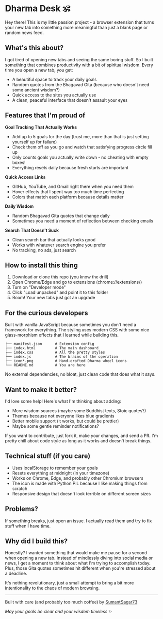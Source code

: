 # Dharma Desk 🕉️

Hey there! This is my little passion project - a browser extension that turns your new tab into something more meaningful than just a blank page or random news feed.

## What's this about?

I got tired of opening new tabs and seeing the same boring stuff. So I built something that combines productivity with a bit of spiritual wisdom. Every time you open a new tab, you get:

- A beautiful space to track your daily goals
- Random quotes from the Bhagavad Gita (because who doesn't need some ancient wisdom?)
- Quick access to the sites you actually use
- A clean, peaceful interface that doesn't assault your eyes

## Features that I'm proud of

**Goal Tracking That Actually Works**

- Add up to 5 goals for the day (trust me, more than that is just setting yourself up for failure)
- Check them off as you go and watch that satisfying progress circle fill up
- Only counts goals you actually write down - no cheating with empty boxes!
- Everything resets daily because fresh starts are important

**Quick Access Links**

- GitHub, YouTube, and Gmail right there when you need them
- Hover effects that I spent way too much time perfecting
- Colors that match each platform because details matter

**Daily Wisdom**

- Random Bhagavad Gita quotes that change daily
- Sometimes you need a moment of reflection between checking emails

**Search That Doesn't Suck**

- Clean search bar that actually looks good
- Works with whatever search engine you prefer
- No tracking, no ads, just search

## How to install this thing

1. Download or clone this repo (you know the drill)
2. Open Chrome/Edge and go to extensions (chrome://extensions/)
3. Turn on "Developer mode"
4. Click "Load unpacked" and point it to this folder
5. Boom! Your new tabs just got an upgrade

## For the curious developers

Built with vanilla JavaScript because sometimes you don't need a framework for everything. The styling uses modern CSS with some nice glass-morphism effects that I learned while building this.

```
├── manifest.json      # Extension config
├── index.html         # The main dashboard
├── index.css          # All the pretty styles
├── index.js           # The brains of the operation
├── icon*.png          # Hand-crafted Dharma wheel icons
└── README.md          # You are here
```

No external dependencies, no bloat, just clean code that does what it says.

## Want to make it better?

I'd love some help! Here's what I'm thinking about adding:

- More wisdom sources (maybe some Buddhist texts, Stoic quotes?)
- Themes because not everyone likes blue gradients
- Better mobile support (it works, but could be prettier)
- Maybe some gentle reminder notifications?

If you want to contribute, just fork it, make your changes, and send a PR. I'm pretty chill about code style as long as it works and doesn't break things.

## Technical stuff (if you care)

- Uses localStorage to remember your goals
- Resets everything at midnight (in your timezone)
- Works on Chrome, Edge, and probably other Chromium browsers
- The icon is made with Python PIL because I like making things from scratch
- Responsive design that doesn't look terrible on different screen sizes

## Problems?

If something breaks, just open an issue. I actually read them and try to fix stuff when I have time.

## Why did I build this?

Honestly? I wanted something that would make me pause for a second when opening a new tab. Instead of mindlessly diving into social media or news, I get a moment to think about what I'm trying to accomplish today. Plus, those Gita quotes sometimes hit different when you're stressed about a deadline.

It's nothing revolutionary, just a small attempt to bring a bit more intentionality to the chaos of modern browsing.

---

Built with care (and probably too much coffee) by [SumantSagar73](https://github.com/SumantSagar73)

_May your goals be clear and your wisdom timeless_ ✨
